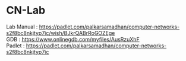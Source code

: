 # CN-Lab
Lab Manual : https://padlet.com/palkarsamadhan/computer-networks-s2f8bc8nkjtyp7ic/wish/BJkrQABrRoGOZEge \
GDB        : https://www.onlinegdb.com/myfiles/AusRzuXhF \
Padlet     : https://padlet.com/palkarsamadhan/computer-networks-s2f8bc8nkjtyp7ic

